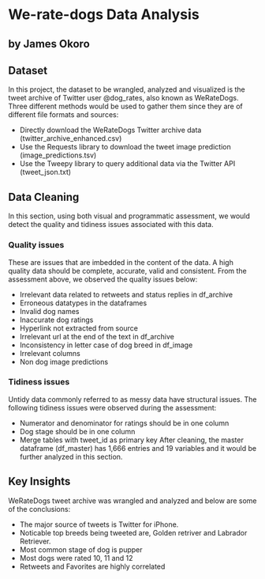 # We-rate-dogs Data Analysis
## by James Okoro

## Dataset
In this project, the dataset to be wrangled, analyzed and visualized is the tweet archive of Twitter user @dog_rates, also known as WeRateDogs. Three different methods would be used to gather them since they are of different file formats and sources:
- Directly download the WeRateDogs Twitter archive data (twitter_archive_enhanced.csv)
- Use the Requests library to download the tweet image prediction (image_predictions.tsv)
- Use the Tweepy library to query additional data via the Twitter API (tweet_json.txt)

## Data Cleaning
In this section, using both visual and programmatic assessment, we would detect the quality and tidiness issues associated with this data.

### Quality issues
These are issues that are imbedded in the content of the data. A high quality data should be complete, accurate, valid and consistent. From the assessment above, we observed the quality issues below:
- Irrelevant data related to retweets and status replies in df_archive
- Erroneous datatypes in the dataframes
- Invalid dog names
- Inaccurate dog ratings
- Hyperlink not extracted from source
- Irrelevant url at the end of the text in df_archive
- Inconsistency in letter case of dog breed in df_image
- Irrelevant columns
- Non dog image predictions

### Tidiness issues
Untidy data commonly referred to as messy data have structural issues. The following tidiness issues were observed during the assessment:
- Numerator and denominator for ratings should be in one column
- Dog stage should be in one column
- Merge tables with tweet_id as primary key
After cleaning, the master dataframe (df_master) has 1,666 entries and 19 variables and it would be further analyzed in this section.

## Key Insights
WeRateDogs tweet archive was wrangled and analyzed and below are some of the conclusions:
- The major source of tweets is Twitter for iPhone.
- Noticable top breeds being tweeted are, Golden retriver and Labrador Retriever.
- Most common stage of dog is pupper
- Most dogs were rated 10, 11 and 12
- Retweets and Favorites are highly correlated

